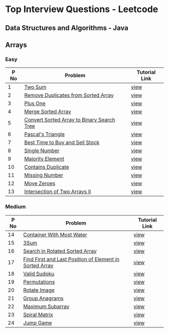 # Top Interview Questions - Leetcode

## Data Structures and Algorithms - Java

## Arrays

### Easy

| P No | Problem                                                                                                                   | Tutorial Link                                                                                                                    |
| ---- | ------------------------------------------------------------------------------------------------------------------------- | -------------------------------------------------------------------------------------------------------------------------------- |
| 1    | [ Two Sum ](https://leetcode.com/problems/two-sum/)                                                                       | [ view ](https://www.geeksforgeeks.org/given-an-array-a-and-a-number-x-check-for-pair-in-a-with-sum-as-x/)                       |
| 2    | [ Remove Duplicates from Sorted Array ](https://leetcode.com/problems/remove-duplicates-from-sorted-array/)               | [ view ](https://www.geeksforgeeks.org/remove-duplicates-sorted-array/)                                                          |
| 3    | [ Plus One ](https://leetcode.com/problems/plus-one/)                                                                     | [ view ](https://www.geeksforgeeks.org/adding-one-to-number-represented-as-array-of-digits/)                                     |
| 4    | [ Merge Sorted Array ](https://leetcode.com/problems/merge-sorted-array/)                                                 | [ view ](https://www.geeksforgeeks.org/merge-two-sorted-arrays/)                                                                 |
| 5    | [ Convert Sorted Array to Binary Search Tree ](https://leetcode.com/problems/convert-sorted-array-to-binary-search-tree/) | [ view ](https://leetcode.com/problems/merge-sorted-array/)                                                                      |
| 6    | [ Pascal's Triangle ](https://leetcode.com/problems/pascals-triangle/)                                                    | [ view ](https://www.geeksforgeeks.org/pascal-triangle/)                                                                         |
| 7    | [ Best Time to Buy and Sell Stock ](https://leetcode.com/problems/best-time-to-buy-and-sell-stock/)                       | [ view ](https://www.geeksforgeeks.org/best-time-to-buy-and-sell-stock/)                                                         |
| 8    | [ Single Number ](https://leetcode.com/problems/single-number/)                                                           | [ view ](https://www.geeksforgeeks.org/find-the-element-that-appears-once/)                                                      |
| 9    | [ Majority Element ](https://leetcode.com/problems/majority-element/)                                                     | [ view ](https://www.geeksforgeeks.org/majority-element/)                                                                        |
| 10   | [ Contains Duplicate ](https://leetcode.com/problems/contains-duplicate/)                                                 | [ view ](https://www.geeksforgeeks.org/find-duplicates-in-on-time-and-constant-extra-space/)                                     |
| 11   | [ Missing Number ](https://leetcode.com/problems/missing-number/)                                                         | [ view ](https://www.geeksforgeeks.org/find-the-missing-number/)                                                                 |
| 12   | [ Move Zeroes ](https://leetcode.com/problems/move-zeroes/)                                                               | [ view ](https://www.geeksforgeeks.org/move-zeroes-end-array/)                                                                   |
| 13   | [ Intersection of Two Arrays II ](https://leetcode.com/problems/intersection-of-two-arrays-ii/)                           | [ view ](https://leetcode.com/problems/intersection-of-two-arrays-ii/discuss/954800/Java-solution-with-explanation-and-pictures) |

### Medium

| P No | Problem                                                                                                                                             | Tutorial Link                                                                                                                                                                          |
| ---- | --------------------------------------------------------------------------------------------------------------------------------------------------- | -------------------------------------------------------------------------------------------------------------------------------------------------------------------------------------- |
| 14   | [ Container With Most Water ](https://leetcode.com/problems/container-with-most-water/)                                                             | [ view ](https://www.geeksforgeeks.org/container-with-most-water/)                                                                                                                     |
| 15   | [ 3Sum ](https://leetcode.com/problems/3sum/)                                                                                                       | [ view ](https://www.geeksforgeeks.org/find-a-triplet-that-sum-to-a-given-value/)                                                                                                      |
| 16   | [ Search in Rotated Sorted Array ](https://leetcode.com/problems/search-in-rotated-sorted-array/)                                                   | [ view ](https://www.geeksforgeeks.org/search-an-element-in-a-sorted-and-pivoted-array/)                                                                                               |
| 17   | [ Find First and Last Position of Element in Sorted Array ](https://leetcode.com/problems/find-first-and-last-position-of-element-in-sorted-array/) | [ view ](https://www.geeksforgeeks.org/find-first-and-last-positions-of-an-element-in-a-sorted-array/)                                                                                 |
| 18   | [ Valid Sudoku ](https://leetcode.com/problems/valid-sudoku/)                                                                                       | [ view ](https://www.geeksforgeeks.org/check-if-given-sudoku-board-configuration-is-valid-or-not/)                                                                                     |
| 19   | [ Permutations ](https://leetcode.com/problems/permutations/)                                                                                       | [ view ](<https://leetcode.com/problems/permutations/discuss/18239/A-general-approach-to-backtracking-questions-in-Java-(Subsets-Permutations-Combination-Sum-Palindrome-Partioning)>) |
| 20   | [ Rotate Image ](https://leetcode.com/problems/rotate-image/)                                                                                       | [ view ](https://www.geeksforgeeks.org/inplace-rotate-square-matrix-by-90-degrees/)                                                                                                    |
| 21   | [ Group Anagrams ](https://leetcode.com/problems/group-anagrams/)                                                                                   | [ view ](https://www.geeksforgeeks.org/given-a-sequence-of-words-print-all-anagrams-together/)                                                                                         |
| 22   | [ Maximum Subarray ](https://leetcode.com/problems/maximum-subarray/)                                                                               | [ view ](https://www.geeksforgeeks.org/largest-sum-contiguous-subarray/)                                                                                                               |
| 23   | [ Spiral Matrix ](https://leetcode.com/problems/spiral-matrix/)                                                                                     | [ view ](https://www.geeksforgeeks.org/form-a-spiral-matrix-from-the-given-array/)                                                                                                     |
| 24   | [ Jump Game ](https://leetcode.com/problems/jump-game/)                                                                                             | [ view ](https://www.geeksforgeeks.org/minimum-number-of-jumps-to-reach-end-of-a-given-array/)                                                                                         |
